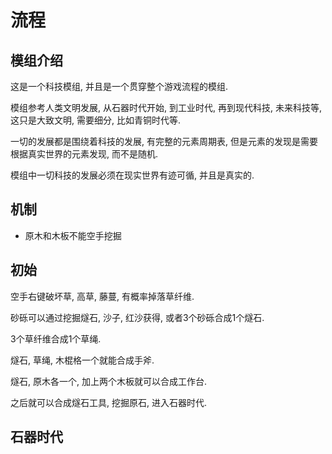 # 流程

## 模组介绍

这是一个科技模组, 并且是一个贯穿整个游戏流程的模组.

模组参考人类文明发展, 从石器时代开始, 到工业时代, 再到现代科技, 未来科技等, 这只是大致文明, 需要细分, 比如青铜时代等.

一切的发展都是围绕着科技的发展, 有完整的元素周期表, 但是元素的发现是需要根据真实世界的元素发现, 而不是随机.

模组中一切科技的发展必须在现实世界有迹可循, 并且是真实的.

## 机制

* 原木和木板不能空手挖掘

## 初始

空手右键破坏草, 高草, 藤蔓, 有概率掉落草纤维.

砂砾可以通过挖掘燧石, 沙子, 红沙获得, 或者3个砂砾合成1个燧石.

3个草纤维合成1个草绳.

燧石, 草绳, 木棍格一个就能合成手斧.

燧石, 原木各一个, 加上两个木板就可以合成工作台.

之后就可以合成燧石工具, 挖掘原石, 进入石器时代.

## 石器时代

